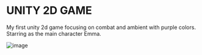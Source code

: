 # UNITY 2D GAME

My first unity 2d game focusing on combat and ambient with purple colors. Starring as the main character Emma.

![image](https://github.com/monambike/unity-2d-game/assets/35270174/29e7a52b-dd5c-4e5a-add6-af1e738f8455)
